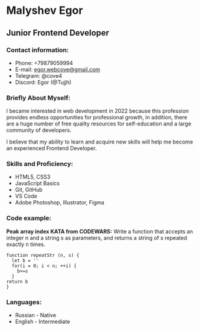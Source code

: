 # Malyshev Egor

## Junior Frontend Developer

### Contact information:

- Phone: +79879059994
- E-mail: egor.webcove@gmail.com
- Telegram: @cove4
- Discord: Egor (@Tujjh)

### Briefly About Myself:

I became interested in web development in 2022 because this profession provides endless opportunities for professional growth,
in addition, there are a huge number of free quality resources for self-education and a large community of developers.

I believe that my ability to learn and acquire new skills will help me become an experienced Frontend Developer.

### Skills and Proficiency:

- HTML5, CSS3
- JavaScript Basics
- Git, GitHub
- VS Code
- Adobe Photoshop, Illustrator, Figma

### Code example:

**Peak array index KATA from CODEWARS:** Write a function that accepts an integer n and a string s as parameters, and returns a string of s repeated exactly n times.

```
function repeatStr (n, s) {
  let b = ''
  for(i = 0; i < n; ++i) {
    b+=s
  }
return b
}
```

### Languages:

- Russian - Native
- English - Intermediate
